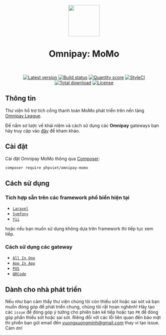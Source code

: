 <p align="center">
    <a href="https://momo.vn" target="_blank">
        <img src="https://avatars0.githubusercontent.com/u/36770798" height="100px">
    </a>
    <h1 align="center">Omnipay: MoMo</h1>
    <br>
    <p align="center">
    <a href="https://packagist.org/packages/phpviet/omnipay-momo"><img src="https://img.shields.io/packagist/v/phpviet/omnipay-momo.svg?style=flat-square" alt="Latest version"></a>
    <a href="https://travis-ci.org/phpviet/omnipay-momo"><img src="https://img.shields.io/travis/phpviet/omnipay-momo/master.svg?style=flat-square" alt="Build status"></a>
    <a href="https://scrutinizer-ci.com/g/phpviet/omnipay-momo"><img src="https://img.shields.io/scrutinizer/g/phpviet/omnipay-momo.svg?style=flat-square" alt="Quantity score"></a>
    <a href="https://styleci.io/repos/189053576"><img src="https://styleci.io/repos/189053576/shield?branch=master" alt="StyleCI"></a>
    <a href="https://packagist.org/packages/phpviet/omnipay-momo"><img src="https://img.shields.io/packagist/dt/phpviet/omnipay-momo.svg?style=flat-square" alt="Total download"></a>
    <a href="https://packagist.org/packages/phpviet/omnipay-momo"><img src="https://img.shields.io/packagist/l/phpviet/omnipay-momo.svg?style=flat-square" alt="License"></a>
    </p>
</p>

## Thông tin

Thư viện hổ trợ tích cổng thanh toán MoMo phát triển trên nền tảng [Omnipay League](https://github.com/thephpleague/omnipay).

Để nắm sơ lược về khái niệm và cách sử dụng các **Omnipay** gateways bạn hãy truy cập vào [đây](https://omnipay.thephpleague.com/) 
để kham khảo.

## Cài đặt

Cài đặt Omnipay MoMo thông qua [Composer](https://getcomposer.org):

```bash
composer require phpviet/omnipay-momo
```
## Cách sử dụng

### Tích hợp sẵn trên các framework phổ biến hiện tại

- [`Laravel`](https://github.com/phpviet/laravel-omnipay)
- [`Symfony`](https://github.com/phpviet/symfony-omnipay)
- [`Yii`](https://github.com/phpviet/yii-omnipay)

hoặc nếu bạn muốn sử dụng không dựa trên framework thì tiếp tục xem tiếp.

### Cách sử dụng các gateway

- [`All In One`](docs/AllInOne.md)
- [`App In App`](docs/AppInApp.md)
- [`POS`](docs/POS.md)
- [`QRCode`](docs/QRCode.md)

## Dành cho nhà phát triển

Nếu như bạn cảm thấy thư viện chúng tôi còn thiếu sót hoặc sai sót và bạn muốn đóng góp để phát triển chung, 
chúng tôi rất hoan nghênh! Hãy tạo các `issue` để đóng góp ý tưởng cho phiên bản kế tiếp hoặc tạo `PR` 
để đóng góp phần thiếu sót hoặc sai sót. Riêng đối với các lỗi liên quan đến bảo mật thì phiền bạn gửi email đến
vuongxuongminh@gmail.com thay vì tạo issue. Cảm ơn!
